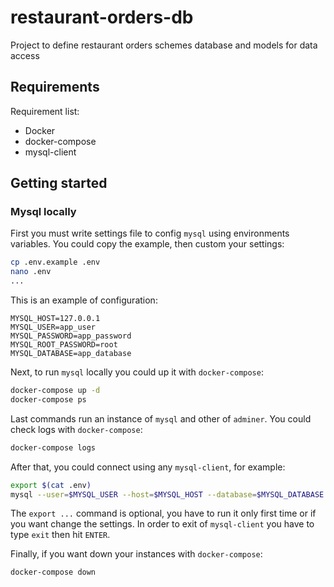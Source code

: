 # restaurant-orders-db
Project to define restaurant orders schemes database and models for data access 

## Requirements
Requirement list:
 - Docker
 - docker-compose 
 - mysql-client

## Getting started

### Mysql locally
First you must write settings file to config `mysql` using environments variables. You could copy the example, then custom your settings:
```bash
cp .env.example .env
nano .env
...
```

This is an example of configuration:
```
MYSQL_HOST=127.0.0.1
MYSQL_USER=app_user
MYSQL_PASSWORD=app_password
MYSQL_ROOT_PASSWORD=root
MYSQL_DATABASE=app_database
```

Next, to run `mysql` locally you could up it with `docker-compose`:
```bash
docker-compose up -d
docker-compose ps
```

Last commands run an instance of `mysql` and other of `adminer`. You could check logs with `docker-compose`:
```bash
docker-compose logs
```

After that, you could connect using any `mysql-client`, for example:
```bash
export $(cat .env)
mysql --user=$MYSQL_USER --host=$MYSQL_HOST --database=$MYSQL_DATABASE --password=$MYSQL_PASSWORD
```

The `export ...` command is optional, you have to run it only first time or if you want change the settings.
In order to exit of `mysql-client` you have to type `exit` then hit `ENTER`.

Finally, if you want down your instances with `docker-compose`:
```bash
docker-compose down
```
